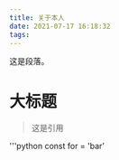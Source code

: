 ```yaml
---
title: 关于本人
date: 2021-07-17 16:18:32
tags:
---
```


这是段落。

# 大标题

> 这是引用

'''python 
const for = 'bar'